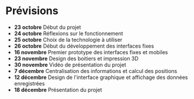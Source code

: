 # Prévisions

* **23 octobre** Début du projet
* **24 octobre** Réflexions sur le fonctionnement
* **25 octobre** Choix de la technologie à utiliser
* **26 octobre** Début du développement des interfaces fixes
* **16 novembre** Premier prototype des interfaces fixes et mobiles
* **23 novembre** Design des boitiers et impression 3D
* **30 novembre** Vidéo de présentation du projet
* **7 décembre** Centralisation des informations et calcul des positions
* **12 décembre** Design de l'interface graphique et affichage des données enregistrées
* **18 décembre** Présentation du projet
